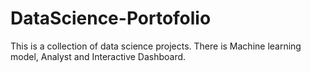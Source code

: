 # DataScience-Portofolio
This is a collection of data science projects. There is Machine learning model, Analyst and Interactive Dashboard.
